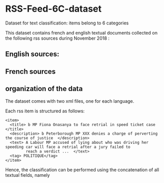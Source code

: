 # RSS-Feed-6C-dataset
Dataset for text classification: items belong to 6 categories

This dataset contains french and english textual documents collected on the following rss sources during November 2018 :

## English sources:


## French sources

## organization of the data
The dataset comes with two xml files, one for each language. 

Each rss item is structured as follows:
```
<item>
  <title> b MP Fiona Onasanya to face retrial in speed ticket case   </title>
  <description> b Peterborough MP XXX denies a charge of perverting the course of justice  </description>
  <text> A Labour MP accused of lying about who was driving her speeding car will face a retrial after a jury failed to 
         reach a verdict ...  </text>
  <tag> POLITIQUE</tag>
</item>
```

Hence, the classification can be performed using the concatenation of all textual fields, namely <title> + <description> + <text>.
  
The <tag> field gives the category that belongs to one of the six ['ART_CULTURE', 'ECONOMIE', 'POLITIQUE', 'SANTE_MEDECINE', 'SCIENCE', 'SPORT'].

